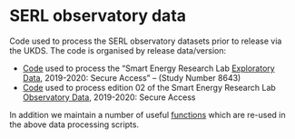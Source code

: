 # SERL observatory data

Code used to process the SERL observatory datasets prior to release via the UKDS. The code is organised by release data/version:

 * [Code](https://github.com/smartEnergyResearchLab/observatoryData/tree/master/scripts/2020_08) used to process the “Smart Energy Research Lab [Exploratory Data](https://beta.ukdataservice.ac.uk/datacatalogue/studies/study?id=8643), 2019-2020: Secure Access” – (Study Number 8643)
 * [Code](https://github.com/smartEnergyResearchLab/observatoryData/tree/master/scripts/edition02) used to process edition 02 of the Smart Energy Research Lab [Observatory Data](https://beta.ukdataservice.ac.uk/datacatalogue/studies/study?id=8666), 2019-2020: Secure Access 

In addition we maintain a number of useful [functions](https://github.com/smartEnergyResearchLab/observatoryData/tree/master/scripts/functions) which are re-used in the above data processing scripts.
